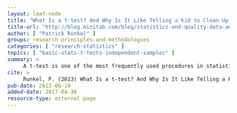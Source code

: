 ```yaml
---
layout: leaf-node
title: "What Is a t-test? And Why Is It Like Telling a Kid to Clean Up that Mess in the Kitchen?"
title-url: "http://blog.minitab.com/blog/statistics-and-quality-data-analysis/what-is-a-t-test-and-why-is-it-like-telling-a-kid-to-clean-up-that-mess-in-the-kitchen"
author: [ "Patrick Runkel" ]
groups: research-principles-and-methodologies
categories: [ "research-statistics" ]
topics: [ "basic-stats-t-tests-independent-samples" ]
summary: >
     A t-test is one of the most frequently used procedures in statistics.  But even people who frequently use t-tests often don?t know exactly what happens when their data are wheeled away and operated upon behind the curtain using statistical software like Minitab.
cite: >
     Runkel, P. (2013) What Is a t-test? And Why Is It Like Telling a Kid to Clean Up that Mess in the Kitchen?  Retrieved from: http://blog.minitab.com/blog/statistics-and-quality-data-analysis/what-is-a-t-test-and-why-is-it-like-telling-a-kid-to-clean-up-that-mess-in-the-kitchen
pub-date: 2013-06-10
added-date: 2017-04-30
resource-type: external-page
---
```

